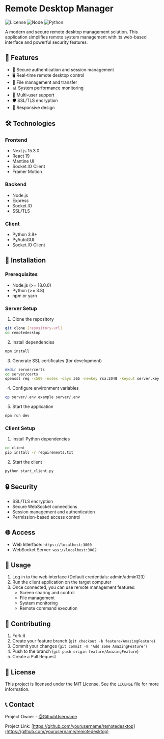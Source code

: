 # Remote Desktop Manager

![License](https://img.shields.io/badge/license-MIT-blue.svg)
![Node](https://img.shields.io/badge/node-%3E%3D18.0.0-green.svg)
![Python](https://img.shields.io/badge/python-%3E%3D3.8-blue.svg)

A modern and secure remote desktop management solution. This application simplifies remote system management with its web-based interface and powerful security features.

## 🚀 Features

- 🔐 Secure authentication and session management
- 🖥️ Real-time remote desktop control
- 📁 File management and transfer
- 📊 System performance monitoring
- 👥 Multi-user support
- 🛡️ SSL/TLS encryption
- 📱 Responsive design

## 🛠️ Technologies

### Frontend
- Next.js 15.3.0
- React 19
- Mantine UI
- Socket.IO Client
- Framer Motion

### Backend
- Node.js
- Express
- Socket.IO
- SSL/TLS

### Client
- Python 3.8+
- PyAutoGUI
- Socket.IO Client

## 🔧 Installation

### Prerequisites
- Node.js (>= 18.0.0)
- Python (>= 3.8)
- npm or yarn

### Server Setup

1. Clone the repository
```bash
git clone [repository-url]
cd remotedesktop
```

2. Install dependencies
```bash
npm install
```

3. Generate SSL certificates (for development)
```bash
mkdir server/certs
cd server/certs
openssl req -x509 -nodes -days 365 -newkey rsa:2048 -keyout server.key -out server.crt
```

4. Configure environment variables
```bash
cp server/.env.example server/.env
```

5. Start the application
```bash
npm run dev
```

### Client Setup

1. Install Python dependencies
```bash
cd client
pip install -r requirements.txt
```

2. Start the client
```bash
python start_client.py
```

## 🔒 Security

- SSL/TLS encryption
- Secure WebSocket connections
- Session management and authentication
- Permission-based access control

## 🌐 Access

- Web Interface: `https://localhost:3000`
- WebSocket Server: `wss://localhost:3002`

## 📝 Usage

1. Log in to the web interface (Default credentials: admin/admin123)
2. Run the client application on the target computer
3. Once connected, you can use remote management features:
   - Screen sharing and control
   - File management
   - System monitoring
   - Remote command execution

## 🤝 Contributing

1. Fork it
2. Create your feature branch (`git checkout -b feature/AmazingFeature`)
3. Commit your changes (`git commit -m 'Add some AmazingFeature'`)
4. Push to the branch (`git push origin feature/AmazingFeature`)
5. Create a Pull Request

## 📜 License

This project is licensed under the MIT License. See the `LICENSE` file for more information.

## 📞 Contact

Project Owner - [@GithubUsername](https://github.com/yourusername)

Project Link: [https://github.com/yourusername/remotedesktop](https://github.com/yourusername/remotedesktop)
